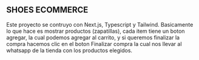 ## SHOES ECOMMERCE

Este proyecto se contruyo con Next.js, Typescript y Tailwind. Basicamente lo que hace es mostrar productos (zapatillas), cada item tiene un boton agregar, la cual podemos agregar al carrito, y si queremos finalizar la compra hacemos clic en el boton Finalizar compra la cual nos llevar al whatsapp de la tienda con los productos elegidos.

